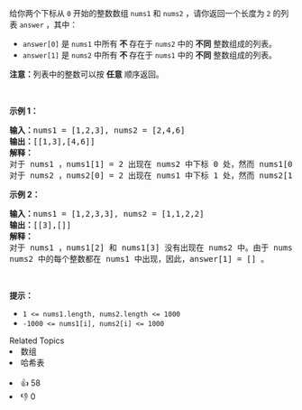 <p>给你两个下标从 <code>0</code> 开始的整数数组 <code>nums1</code> 和 <code>nums2</code> ，请你返回一个长度为 <code>2</code> 的列表 <code>answer</code> ，其中：</p>

<ul> 
 <li><code>answer[0]</code> 是 <code>nums1</code> 中所有<strong> 不 </strong>存在于 <code>nums2</code> 中的 <strong>不同</strong> 整数组成的列表。</li> 
 <li><code>answer[1]</code> 是 <code>nums2</code> 中所有<strong> 不 </strong>存在于 <code>nums1</code> 中的 <strong>不同</strong> 整数组成的列表。</li> 
</ul>

<p><strong>注意：</strong>列表中的整数可以按 <strong>任意</strong> 顺序返回。</p>

<p>&nbsp;</p>

<p><strong>示例 1：</strong></p>

<pre>
<strong>输入：</strong>nums1 = [1,2,3], nums2 = [2,4,6]
<strong>输出：</strong>[[1,3],[4,6]]
<strong>解释：
</strong>对于 nums1 ，nums1[1] = 2 出现在 nums2 中下标 0 处，然而 nums1[0] = 1 和 nums1[2] = 3 没有出现在 nums2 中。因此，answer[0] = [1,3]。
对于 nums2 ，nums2[0] = 2 出现在 nums1 中下标 1 处，然而 nums2[1] = 4 和 nums2[2] = 6 没有出现在 nums2 中。因此，answer[1] = [4,6]。</pre>

<p><strong>示例 2：</strong></p>

<pre>
<strong>输入：</strong>nums1 = [1,2,3,3], nums2 = [1,1,2,2]
<strong>输出：</strong>[[3],[]]
<strong>解释：
</strong>对于 nums1 ，nums1[2] 和 nums1[3] 没有出现在 nums2 中。由于 nums1[2] == nums1[3] ，二者的值只需要在 answer[0] 中出现一次，故 answer[0] = [3]。
nums2 中的每个整数都在 nums1 中出现，因此，answer[1] = [] 。 
</pre>

<p>&nbsp;</p>

<p><strong>提示：</strong></p>

<ul> 
 <li><code>1 &lt;= nums1.length, nums2.length &lt;= 1000</code></li> 
 <li><code>-1000 &lt;= nums1[i], nums2[i] &lt;= 1000</code></li> 
</ul>

<div><div>Related Topics</div><div><li>数组</li><li>哈希表</li></div></div><br><div><li>👍 58</li><li>👎 0</li></div>